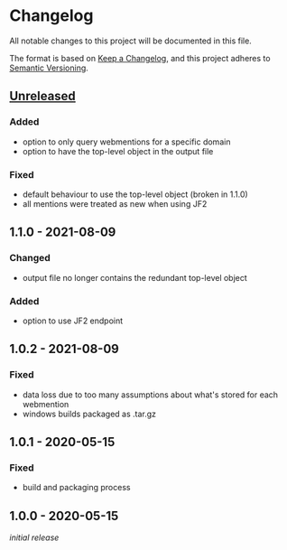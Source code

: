 # Changelog
All notable changes to this project will be documented in this file.

The format is based on [Keep a Changelog](https://keepachangelog.com/en/1.0.0/),
and this project adheres to [Semantic Versioning](https://semver.org/spec/v2.0.0.html).

## [Unreleased]
### Added
* option to only query webmentions for a specific domain
* option to have the top-level object in the output file

### Fixed
* default behaviour to use the top-level object (broken in 1.1.0)
* all mentions were treated as new when using JF2

## 1.1.0 - 2021-08-09
### Changed
* output file no longer contains the redundant top-level object

### Added
* option to use JF2 endpoint

## 1.0.2 - 2021-08-09
### Fixed
* data loss due to too many assumptions about what's stored for each webmention
* windows builds packaged as .tar.gz

## 1.0.1 - 2020-05-15
### Fixed
* build and packaging process

## 1.0.0 - 2020-05-15
*initial release*

[Unreleased]: https://github.com/nekr0z/webmention.io-backup/compare/v1.1.0...HEAD
[1.1.0]: https://github.com/nekr0z/webmention.io-backup/compare/v1.0.2...v1.1.0
[1.0.2]: https://github.com/nekr0z/webmention.io-backup/compare/v1.0.1...v1.0.2
[1.0.1]: https://github.com/nekr0z/webmention.io-backup/compare/v1.0.0...v1.0.1
